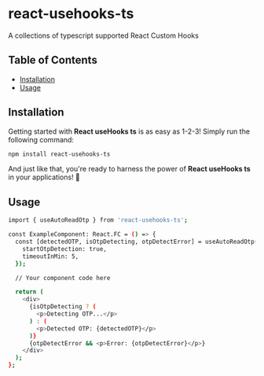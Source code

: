# react-usehooks-ts
 A collections of typescript supported React Custom Hooks

## Table of Contents

- [Installation](#installation)
- [Usage](#usage)

## Installation

Getting started with **React useHooks ts** is as easy as 1-2-3! Simply run the following command:
```bash
npm install react-usehooks-ts
```

And just like that, you're ready to harness the power of **React useHooks ts** in your applications! 🚀

## Usage
```bash
import { useAutoReadOtp } from 'react-usehooks-ts';

const ExampleComponent: React.FC = () => {
  const [detectedOTP, isOtpDetecting, otpDetectError] = useAutoReadOtp({
    startOtpDetection: true,
    timeoutInMin: 5,
  });

  // Your component code here

  return (
    <div>
      {isOtpDetecting ? (
        <p>Detecting OTP...</p>
      ) : (
        <p>Detected OTP: {detectedOTP}</p>
      )}
      {otpDetectError && <p>Error: {otpDetectError}</p>}
    </div>
  );
};

```